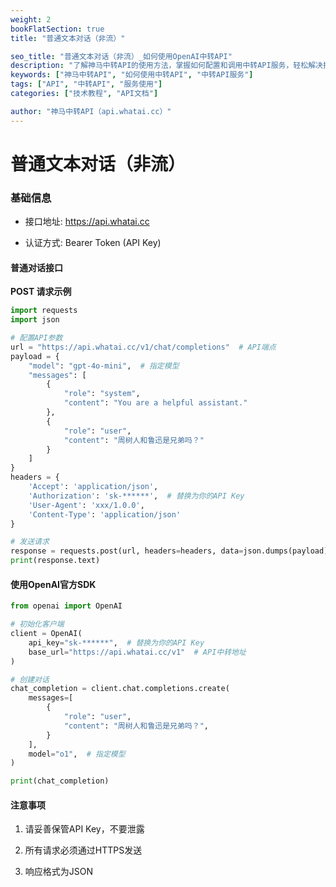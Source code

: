 ```yaml
---
weight: 2
bookFlatSection: true
title: "普通文本对话（非流）"

seo_title: "普通文本对话（非流）_如何使用OpenAI中转API"
description: "了解神马中转API的使用方法，掌握如何配置和调用中转API服务，轻松解决接口调用难题。"
keywords: ["神马中转API", "如何使用中转API", "中转API服务"]
tags: ["API", "中转API", "服务使用"]
categories: ["技术教程", "API文档"]

author: "神马中转API（api.whatai.cc）"
---
```


# 普通文本对话（非流）


### **基础信息**



*   接口地址: https://api.whatai.cc

*   认证方式: Bearer Token (API Key)

#### **普通对话接口**

**POST 请求示例**

```python
import requests
import json

# 配置API参数
url = "https://api.whatai.cc/v1/chat/completions"  # API端点
payload = {
    "model": "gpt-4o-mini",  # 指定模型
    "messages": [
        {
            "role": "system",
            "content": "You are a helpful assistant."
        },
        {
            "role": "user",
            "content": "周树人和鲁迅是兄弟吗？"
        }
    ]
}
headers = {
    'Accept': 'application/json',
    'Authorization': 'sk-******',  # 替换为你的API Key
    'User-Agent': 'xxx/1.0.0',
    'Content-Type': 'application/json'
}

# 发送请求
response = requests.post(url, headers=headers, data=json.dumps(payload))
print(response.text)
```


#### **使用OpenAI官方SDK**
```python
from openai import OpenAI

# 初始化客户端
client = OpenAI(
    api_key="sk-******",  # 替换为你的API Key
    base_url="https://api.whatai.cc/v1"  # API中转地址
)

# 创建对话
chat_completion = client.chat.completions.create(
    messages=[
        {
            "role": "user",
            "content": "周树人和鲁迅是兄弟吗？",
        }
    ],
    model="o1",  # 指定模型
)

print(chat_completion)

```


#### **注意事项**

1.   请妥善保管API Key，不要泄露

2.   所有请求必须通过HTTPS发送

3.   响应格式为JSON


